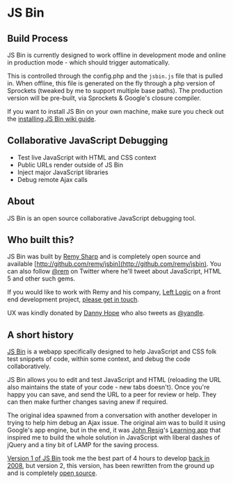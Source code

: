 # JS Bin

## Build Process

JS Bin is currently designed to work offline in development mode and online in production mode - which should trigger automatically.

This is controlled through the config.php and the `jsbin.js` file that is pulled in.  When offline, this file is generated on the fly through a php version of Sprockets (tweaked by me to support multiple base paths).  The production version will be pre-built, via Sprockets & Google's closure compiler.

If you want to install JS Bin on your own machine, make sure you check out the [installing JS Bin wiki guide](https://github.com/remy/jsbin/wiki/How-to-install-JS-Bin-in-your-own-environment).

## Collaborative JavaScript Debugging

* Test live JavaScript with HTML and CSS context
* Public URLs render outside of JS Bin
* Inject major JavaScript libraries
* Debug remote Ajax calls

## About

JS Bin is an open source collaborative JavaScript debugging tool.

## Who built this?

JS Bin was built by [Remy Sharp](http://remysharp.com) and is completely open source and available [http://github.com/remy/jsbin](http://github.com/remy/jsbin). You can also follow [@rem](http://twitter.com/rem) on Twitter where he'll tweet about JavaScript, HTML 5 and other such gems.

If you would like to work with Remy and his company, [Left Logic](http://leftlogic.com) on a front end development project, [please get in touch](http://leftlogic.com/contact?message=Found%20through%20jsbin.com).

UX was kindly donated by [Danny Hope](http://yandleblog.com) who also tweets as [@yandle](http://twitter.com/yandle).

## A short history

[JS Bin](http://jsbin.com) is a webapp specifically designed to help JavaScript and CSS folk test snippets of code, within some context, and debug the code collaboratively.

JS Bin allows you to edit and test JavaScript and HTML (reloading the URL also maintains the state of your code - new tabs doesn't). Once you're happy you can save, and send the URL to a peer for review or help. They can then make further changes saving anew if required.

The original idea spawned from a conversation with another developer in trying to help him debug an Ajax issue. The original aim was to build it using Google's app engine, but in the end, it was [John Resig](http://ejohn.org)'s [Learning app](http://ejohn.org/apps/learn) that inspired me to build the whole solution in JavaScript with liberal dashes of jQuery and a tiny bit of LAMP for the saving process.

[Version 1 of JS Bin](http://www.flickr.com/photos/remysharp/4284906136) took me the best part of 4 hours to develop [back in 2008](http://remysharp.com/2008/10/06/js-bin-for-collaborative-javascript-debugging/), but version 2, this version, has been rewritten from the ground up and is completely [open source](http://github.com/remy/jsbin).